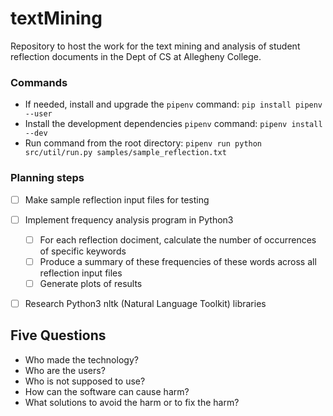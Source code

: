 # textMining
Repository to host the work for the text mining and analysis of student reflection documents in the Dept of CS at Allegheny College.


### Commands

- If needed, install and upgrade the `pipenv` command: `pip install pipenv --user`
- Install the development dependencies `pipenv` command: `pipenv install --dev`
- Run command from the root directory: `pipenv run python src/util/run.py samples/sample_reflection.txt`


### Planning steps

- [ ] Make sample reflection input files for testing
- [ ] Implement frequency analysis program in Python3
  - [ ] For each reflection dociment, calculate the number of occurrences of specific keywords
  - [ ] Produce a summary of these frequencies of these words across all reflection input files
  - [ ] Generate plots of results
- [ ] Research Python3 nltk (Natural Language Toolkit) libraries


## Five Questions
- Who made the technology?
- Who are the users?
- Who is not supposed to use?
- How can the software can cause harm?
- What solutions to avoid the harm or to fix the harm?
